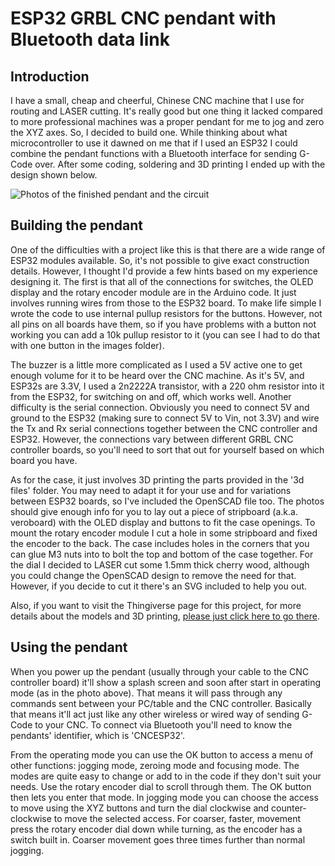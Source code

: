 # ESP32 GRBL CNC pendant with Bluetooth data link

## Introduction

I have a small, cheap and cheerful, Chinese CNC machine that I use for routing and LASER cutting. It's really good but one thing it lacked compared to more professional machines was a proper pendant for me to jog and zero the XYZ axes. So, I decided to build one. While thinking about what microcontroller to use it dawned on me that if I used an ESP32 I could combine the pendant functions with a Bluetooth interface for sending G-Code over. After some coding, soldering and 3D printing I ended up with the design shown below.

![Photos of the finished pendant and the circuit](https://github.com/drandrewthomas/ESP32_GRBL_CNC_Wireless_Pendant/blob/master/images/cncpendant.jpg)

## Building the pendant

One of the difficulties with a project like this is that there are a wide range of ESP32 modules available. So, it's not possible to give exact construction details. However, I thought I'd provide a few hints based on my experience designing it. The first is that all of the connections for switches, the OLED display and the rotary encoder module are in the Arduino code. It just involves running wires from those to the ESP32 board. To make life simple I wrote the code to use internal pullup resistors for the buttons. However, not all pins on all boards have them, so if you have problems with a button not working you can add a 10k pullup resistor to it (you can see I had to do that with one button in the images folder).

The buzzer is a little more complicated as I used a 5V active one to get enough volume for it to be heard over the CNC machine. As it's 5V, and ESP32s are 3.3V, I used a 2n2222A transistor, with a 220 ohm resistor into it from the ESP32, for switching on and off, which works well. Another difficulty is the serial connection. Obviously you need to connect 5V and ground to the ESP32 (making sure to connect 5V to Vin, not 3.3V) and wire the Tx and Rx serial connections together between the CNC controller and ESP32. However, the connections vary between different GRBL CNC controller boards, so you'll need to sort that out for yourself based on which board you have.

As for the case, it just involves 3D printing the parts provided in the '3d files' folder. You may need to adapt it for your use and for variations between ESP32 boards, so I've included the OpenSCAD file too. The photos should give enough info for you to lay out a piece of stripboard (a.k.a. veroboard) with the OLED display and buttons to fit the case openings. To mount the rotary encoder module I cut a hole in some stripboard and fixed the encoder to the back. The case includes holes in the corners that you can glue M3 nuts into to bolt the top and bottom of the case together. For the dial I decided to LASER cut some 1.5mm thick cherry wood, although you could change the OpenSCAD design to remove the need for that. However, if you decide to cut it there's an SVG included to help you out.

Also, if you want to visit the Thingiverse page for this project, for more details about the models and 3D printing, [please just click here to go there]().

## Using the pendant

When you power up the pendant (usually through your cable to the CNC controller board) it'll show a splash screen and soon after start in operating mode (as in the photo above). That means it will pass through any commands sent between your PC/table and the CNC controller. Basically that means it'll act just like any other wireless or wired way of sending G-Code to your CNC. To connect via Bluetooth you'll need to know the pendants' identifier, which is 'CNCESP32'.

From the operating mode you can use the OK button to access a menu of other functions: jogging mode, zeroing mode and focusing mode. The modes are quite easy to change or add to in the code if they don't suit your needs. Use the rotary encoder dial to scroll through them. The OK button then lets you enter that mode. In jogging mode you can choose the access to move using the XYZ buttons and turn the dial clockwise and counter-clockwise to move the selected access. For coarser, faster, movement press the rotary encoder dial down while turning, as the encoder has a switch built in. Coarser movement goes three times further than normal jogging.



